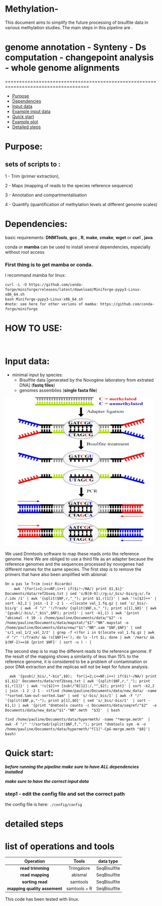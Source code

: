# Methylation-
This document aims to simplify the future processing of bisulfite data in various methylation studies. The main steps in this pipeline are    . 

# genome annotation - Synteny - Ds computation - changepoint analysis - whole genome alignments 
====================================================================================

   * [Purpose](#purpose)
   * [Dependencies](#dependencies)
   * [Input data](#input-data)
   * [Example input data](#example-input-data)
   * [Quick start](#quick-start)
   * [Example plot](#example-plot)
   * [Detailed steps](#detailed-steps)


# Purpose:
##  sets of scripts to : 
 1 - Trim (primer extraction), 

 2 - Maps (mapping of reads to the species reference sequence) 

 3 - Annotation and compartmentalisation  

 4 - Quantify (quantification of methylation levels at different genome scales) 





# Dependencies: 

basic requirements: **DNMTools**, **gcc** , **R**, **make**, **cmake**, **wget** or **curl** , **java** 

conda or **mamba** can be used to install several dependencies, especially without root access 

### First thing is to get mamba or conda. 

I recommand mamba for linux: 

```
curl -L -O https://github.com/conda-forge/miniforge/releases/latest/download/Miniforge-pypy3-Linux-x86_64.sh
bash Miniforge-pypy3-Linux-x86_64.sh
#note: see here for other verions of mamba: https://github.com/conda-forge/miniforge
```


# HOW TO USE:   

 
# Input data: 


* minimal input by species:
	* Bisulfite data [generated by the Novogène laboratory from extrated DNA] (**fastq files**) 
    * genomes assemblies (**single fasta file**)
 
 <img src="https://raw.githubusercontent.com/PaulineMichelZoe/Methylation-/main/Biseq-novogene.jpg" width="490" height="490">


We used Dnmtools software to map these reads onto the reference genome. Here We are obliged to use a third file as an adapter because the reference genomes and the sequences processed by novogenes had different names for the same species. The first step is to remove the primers that have also been amplified with abismal:
```
On a pas le Trim (voir Ricardo)
    awk '{for(i=2;i<=NF;i++) if($i!~/NA/) print $1,$i}' Documents/data/ref2bseq.txt | sed 's/B[0-9]://g;s/_bis/-bis/g;s/.fa /.idx /1' | awk '{split($NF,r,"_"); print $1,r[1]}' | awk '!s[$2]++' | sort -k2,2 | join -1 2 -2 1 - <(locate val_1.fq.gz | sed 's/_bis/-bis/g' | awk -F "/" '!/Trash/ {split($NF,s,"_"); print s[1],$0}' | awk '{gsub(/-bis/,"_bis",$NF); print}' | sort -k1,1) | awk '{print "abismal -t 10 -i /home/pauline/Documents/data/"$2" -s /home/pauline/Documents/data/mapstat/"$1"-"NR".mapstat -o /home/pauline/Documents/data/new/"$1"-"NR".sam "$NF,$NF}' | sed 's/1_val_1/2_val_2/2' | grep -f <(for i in $(locate val_1.fq.gz | awk -F "/" '!/Trash/ && !s[$NF]++'); do ls -lrt $i; done | awk '/mars/ && $(NF-2)==16 {print $NF}' | sort -u ) - |
```
The second step is to map the different reads to the reference genome. If the result of the mapping shows a similarity of less than 15% to the reference genome, it is considered to be a problem of contamination or poor DNA extraction and the replicas will not be kept for future analysis. 
```  
  awk '{gsub(/_bis/,"-bis",$0);  for(i=2;i<=NF;i++) if($i!~/NA/) print $1,$i}' Documents/data/ref2bseq.txt | awk '{split($NF,r,"_"); print $1,r[1]}' | awk '!s[$2]++ {sub(/^B[12]:/,"",$2); print}' | sort -k2,2 | join -1 2 -2 1 - <(find /home/pauline/Documents/data/new_data/ -name "*sorted.Sam-out-sorted.Sam" | sed 's/-bis/_bis/1' | awk -F "/" '{split($NF,p,"-"); print p[1],$0}' | sed 's/_bis/-bis/1'  | sort -k1,1) | awk '{print "dnmtools counts -c Documents/data/seqref/"$2"  -o Documents/data/new_data/"$1"-"NR".meth  "$3}'  | bash 
``` 
 ``` 
 find /home/pauline/Documents/data/hypermeth/ -name "*merge.meth"  | awk -F "/" '!/sorted/{split($NF,f,"."); print "dnmtools sym -m -o  /home/pauline/Documents/data/hypermeth/"f[1]"-CpG-merge.meth "$0}'| bash)
 ```



# Quick start:

***before running the pipeline make sure to have ALL dependencies installed***

***make sure to have the correct input data***

### step1 - edit the config file and set the correct path 

the config file is here: `./config/config`





# detailed steps  


# list of operations and tools


| __Operation__                     |  __Tools__                         |  __data type__  | 
|:---------------------------------:|:------------------------------:|:-----------:| 
| __read trimming__                |  Trimgalore                   | SeqBisulfite         | 
| __read mapping__                 |  abismal                    | SeqBisulfite          | 
| __sorting read__                 |  samtools                      | SeqBisulfite        |
| __mapping quality assement__     |  samtools + R                  | SeqBisulfite       |




This code has been tested with linux. 





